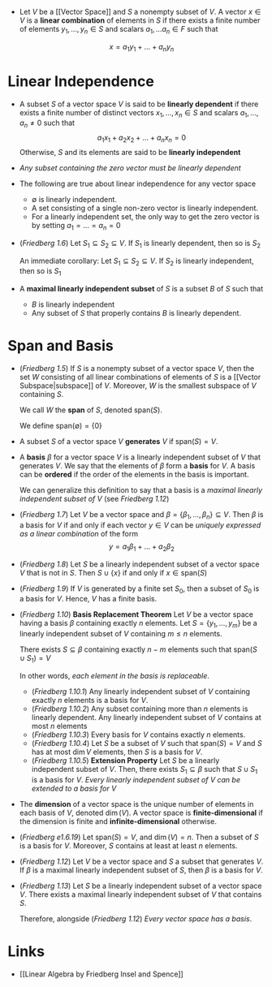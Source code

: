 * Let $V$ be a [[Vector Space]] and $S$ a nonempty subset of $V$. A vector $x\in V$ is a **linear combination** of elements in $S$ if there exists a finite number of elements $y_1,\dots,y_n\in S$ and scalars $a_1,\dots a_n\in F$ such that
  
  $$
  x = a_1y_1+\dots +a_ny_n
  $$
# Linear Independence
* A subset $S$ of a vector space $V$ is said to be **linearly dependent** if there exists a finite number of distinct vectors $x_1,\dots, x_n\in S$ and scalars $a_1,\dots,a_n \ne 0$ such that
  $$
  a_1x_1+a_2x_2+\dots +a_n x_n = 0
  $$
  Otherwise, $S$ and its elements are said to be **linearly independent**

* *Any subset containing the zero vector must be linearly dependent* 
* The following are true about linear independence for any vector space
	* $\emptyset$ is linearly independent. 
	* A set consisting of a single non-zero vector is linearly independent.
	* For a linearly independent set, the only way to get the zero vector is by setting $a_1 = \dots = a_n = 0$

* (*Friedberg 1.6*) Let $S_1\subseteq S_2 \subseteq V$. If $S_1$ is linearly dependent, then so is $S_2$
  
  An immediate corollary: Let $S_1\subseteq S_2 \subseteq V$. If $S_2$ is linearly independent, then so is $S_1$

* A **maximal linearly independent subset** of $S$ is a subset $B$ of $S$ such that
	* $B$ is linearly independent
	* Any subset of $S$ that properly contains $B$ is linearly dependent.
# Span and Basis
* (*Friedberg 1.5*) If $S$ is a nonempty subset of a vector space $V$, then the set $W$ consisting of all linear combinations of elements of $S$ is a [[Vector Subspace|subspace]] of $V$. Moreover, $W$ is the smallest subspace of $V$ containing $S$.
  
  We call $W$ the **span** of $S$, denoted $\text{span}(S)$.
  
  We define $\text{span}(\emptyset) = \{0\}$

* A subset $S$ of a vector space $V$ **generates** $V$ if $\text{span}(S) = V$. 

* A **basis** $\beta$ for a vector space $V$ is a linearly independent subset of $V$ that generates $V$. We say that the elements of $\beta$ form a **basis** for $V$. A basis can be **ordered** if the order of the elements in the basis is important.
  
  We can generalize this definition to say that a basis is a *maximal linearly independent subset of $V$* (see *Friedberg 1.12*)

* (*Friedberg 1.7*) Let $V$ be a vector space and $\beta=\{\beta_1,\dots, \beta_n\} \subseteq V$. Then $\beta$ is a basis for $V$ if and only if each vector $y\in V$ can be *uniquely expressed as a linear combination* of the form
  $$
  y=a_1\beta_1 +\dots + a_2 \beta_2 
  $$
* (*Friedberg 1.8*) Let $S$ be a linearly independent subset of a vector space $V$ that is not in $S$. Then $S\cup \{x\}$ if and only if $x\in \text{span}(S)$
* (*Friedberg 1.9*) If $V$ is generated by a finite set $S_0$, then a subset of $S_0$ is a basis for $V$. Hence, $V$ has a finite basis.

* (*Friedberg 1.10*) **Basis Replacement Theorem** Let $V$ be a vector space having a basis $\beta$ containing exactly $n$ elements. Let $S=\{y_1,\dots,y_m\}$ be a linearly independent subset of $V$ containing $m\le n$ elements. 
  
  There exists $S \subseteq \beta$ containing exactly $n-m$ elements such that $\text{span}(S\cup S_1) = V$  
  
  In other words, *each element in the basis is replaceable*. 
	* (*Friedberg 1.10.1*) Any linearly independent subset of $V$ containing exactly $n$ elements is a basis for $V$. 
	* (*Friedberg 1.10.2*) Any subset containing more than $n$ elements is linearly dependent. Any linearly independent subset of $V$ contains at most $n$ elements 
	* (*Friedberg 1.10.3*) Every basis for $V$ contains exactly $n$ elements.
	* (*Friedberg 1.10.4*) Let $S$ be a subset of $V$ such that $\text{span}(S) = V$ and $S$ has at most $\dim V$ elements, then $S$ is a basis for $V$.
	* (*Friedberg 1.10.5*) **Extension Property** Let $S$ be a linearly independent subset of $V$. Then, there exists $S_1\subseteq \beta$ such that $S\cup S_1$ is a basis for $V$. *Every linearly independent subset of $V$ can be extended to a basis for $V$*

* The **dimension** of a vector space is the unique number of elements in each basis of $V$, denoted $\dim(V)$. A vector space is **finite-dimensional** if the dimension is finite and **infinite-dimensional** otherwise.

* (*Friedberg e1.6.19*) Let $\text{span}(S) = V$, and $\dim (V) = n$. Then a subset of $S$ is a basis for $V$. Moreover, $S$ contains at least at least $n$ elements. 

* (*Friedberg 1.12*) Let $V$ be a vector space and $S$ a subset that generates $V$. If $\beta$ is a maximal linearly independent subset of $S$, then $\beta$ is a basis for $V$.

* (*Friedberg 1.13*) Let $S$ be a linearly independent subset of a vector space $V$. There exists a maximal linearly independent subset of $V$ that contains $S$.
  
  Therefore, alongside (*Friedberg 1.12*) *Every vector space has a basis*. 



# Links
* [[Linear Algebra by Friedberg Insel and Spence]]